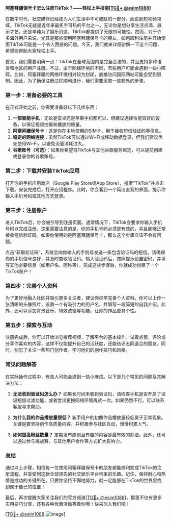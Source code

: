 **阿塞拜疆保号卡怎么注册TikTok？——轻松上手指南[[TG💪+ @esim1088](https://t.me/s/esim1088)]**

在数字时代，社交媒体已经成为人们生活中不可或缺的一部分。而说到短视频领域，TikTok无疑是近年来最炙手可热的平台之一。无论你是想分享生活点滴、展示才艺，还是单纯为了娱乐消遣，TikTok都提供了无限的可能性。然而，对于许多海外用户来说，尤其是那些使用阿塞拜疆保号卡的朋友，如何顺利注册并开始使用TikTok可能是一个令人困惑的问题。今天，我们就来详细讲解一下这个问题，希望能帮助大家轻松上手。

首先，我们需要明确一点：TikTok在全球范围内是完全合法的，并且支持多种语言和地区的用户注册。不过，由于网络环境的不同，有些用户可能会遇到一些小障碍。比如，阿塞拜疆的网络环境相对较为封闭，直接访问国际网站可能会受到限制。因此，为了确保注册过程顺利进行，我们需要采取一些额外的步骤。

### **第一步：准备必要的工具**

在正式开始之前，你需要准备好以下几样东西：

1. **一部智能手机**：无论是安卓还是苹果手机都可以，但建议选择性能较好的设备，以保证视频拍摄和播放的质量。
2. **阿塞拜疆保号卡**：这是你在本地使用的SIM卡，用于接收短信验证码等信息。
3. **稳定的网络连接**：虽然TikTok可以通过Wi-Fi或移动数据登录，但我们建议优先使用Wi-Fi，以避免流量消耗过大。
4. **谷歌账号（可选）**：如果你希望将TikTok与其他谷歌服务绑定，可以提前创建或登录你的谷歌账号。

### **第二步：下载并安装TikTok应用**

打开你的手机应用商店（Google Play Store或App Store），搜索“TikTok”并点击下载。安装完成后，打开应用程序。此时，你会看到一个简洁直观的界面，提示你输入手机号码或其他方式登录。

### **第三步：注册账户**

进入TikTok后，你会被引导到注册页面。通常情况下，TikTok会要求你输入手机号码以完成注册。这里需要注意的是，你的手机号码必须是有效的，并且能够正常接收短信验证码。如果你使用的是阿塞拜疆保号卡，那么这个步骤应该不会有问题。

点击“获取验证码”，系统会向你输入的手机号发送一条包含验证码的短信。请确保你的手机信号良好，并及时查收验证码。输入验证码后，按照提示设置密码，并填写其他必要信息（如用户名、昵称等）。完成这些步骤后，你就成功创建了一个TikTok账户！

### **第四步：完善个人资料**

为了更好地融入社区并吸引更多关注者，建议你尽早完善个人资料。你可以上传一张清晰的头像照片，设置一个有吸引力的用户名，并填写一段简短的自我介绍。此外，还可以添加背景音乐、特效滤镜等功能，让你的作品更具个性。

### **第五步：探索与互动**

注册完成后，你可以开始浏览推荐视频，了解平台的基本操作。试着点赞、评论或分享你喜欢的内容，这样不仅能提升自己的活跃度，还能结识志同道合的朋友。同时，别忘了关注一些热门创作者，学习他们的创作技巧和风格。

### **常见问题解答**

在实际操作过程中，有些人可能会遇到一些小麻烦。以下是几个常见的问题及其解决方法：

1. **无法收到验证码怎么办？**
   如果长时间未收到验证码，请检查手机是否开启了垃圾短信过滤功能，或者尝试更换网络环境再试一次。如果仍然不行，可以联系客服寻求帮助。

2. **为什么我的作品播放量很低？**
   新手用户的初期作品播放量较低属于正常现象。关键是要坚持创作高质量内容，并积极参与社区互动，慢慢积累人气。

3. **如何提高粉丝数量？**
   定期发布原创且有趣的内容是最有效的办法。此外，还可以通过参与挑战赛、与其他用户合作等方式扩大影响力。

### **总结**

通过以上步骤，相信每一位使用阿塞拜疆保号卡的朋友都能顺利完成TikTok的注册流程，并享受到这款全球领先的社交娱乐平台带来的乐趣。记住，保持耐心和热情是成功的关键所在。只要你坚持不懈地努力，就一定能够在TikTok的世界里找到属于自己的位置！

最后，再次提醒大家关注我们的官方频道[[TG💪+ @esim1088](https://t.me/s/esim1088)]，那里不仅有更多实用技巧分享，还有各种优惠活动等着你哦！快来加入我们吧！

[[TG💪+ @esim1088](https://t.me/s/esim1088) ![Image](https://i.postimg.cc/4NQfJmqS/Snipaste-2025-05-13-00-14-12.png)]